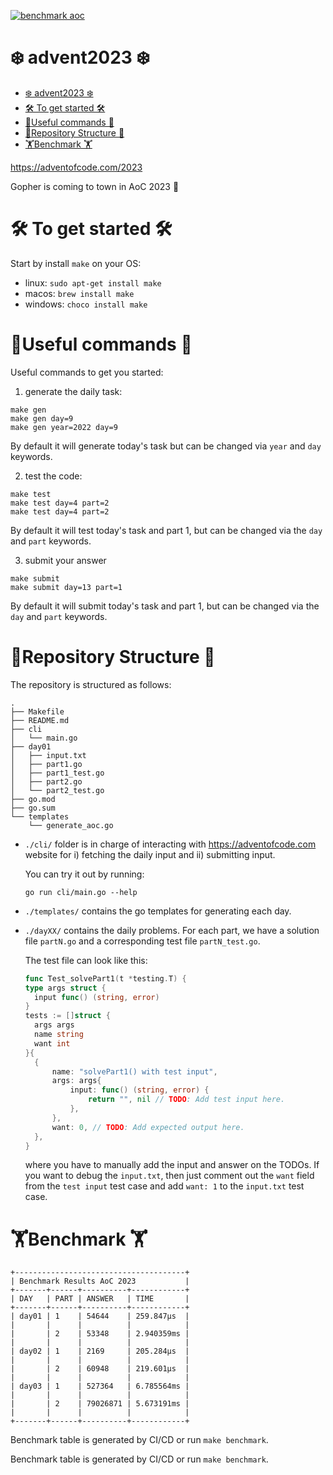 [![benchmark aoc](https://github.com/MattiasMTS/advent2023/actions/workflows/benchmark.yml/badge.svg)](https://github.com/MattiasMTS/advent2023/actions/workflows/benchmark.yml)

# ❄️ advent2023 ❄️

<!--toc:start-->

- [❄️ advent2023 ❄️](#️-advent2023-️)
- [🛠️ To get started 🛠️](#🛠️-to-get-started-🛠️)
- [🏃Useful commands 🏃](#🏃useful-commands-🏃)
- [🎄Repository Structure 🎄](#🎄repository-structure-🎄)
- [🏋️Benchmark 🏋️](#🏋️benchmark-🏋️)
<!--toc:end-->

https://adventofcode.com/2023

Gopher is coming to town in AoC 2023 🦫

# 🛠️ To get started 🛠️

Start by install `make` on your OS:

- linux: `sudo apt-get install make`
- macos: `brew install make`
- windows: `choco install make`

# 🏃Useful commands 🏃

Useful commands to get you started:

1. generate the daily task:

```shell
make gen
make gen day=9
make gen year=2022 day=9
```

By default it will generate today's task but can be changed via
`year` and `day` keywords.

2. test the code:

```shell
make test
make test day=4 part=2
make test day=4 part=2
```

By default it will test today's task and part 1, but can be changed via
the `day` and `part` keywords.

3. submit your answer

```
make submit
make submit day=13 part=1
```

By default it will submit today's task and part 1, but can be changed via
the `day` and `part` keywords.

# 🎄Repository Structure 🎄

The repository is structured as follows:

```tree
.
├── Makefile
├── README.md
├── cli
│   └── main.go
├── day01
│   ├── input.txt
│   ├── part1.go
│   ├── part1_test.go
│   ├── part2.go
│   └── part2_test.go
├── go.mod
├── go.sum
└── templates
    └── generate_aoc.go
```

- `./cli/` folder is in charge of interacting with https://adventofcode.com website
  for i) fetching the daily input and ii) submitting input.

  You can try it out by running:

  ```shell
  go run cli/main.go --help
  ```

- `./templates/` contains the go templates for generating each day.

- `./dayXX/` contains the daily problems. For each part, we have a solution file
  `partN.go` and a corresponding test file `partN_test.go`.

  The test file can look like this:

  ```go
  func Test_solvePart1(t *testing.T) {
  type args struct {
  	input func() (string, error)
  }
  tests := []struct {
  	args args
  	name string
  	want int
  }{
  	{
  		name: "solvePart1() with test input",
  		args: args{
  			input: func() (string, error) {
  				return "", nil // TODO: Add test input here.
  			},
  		},
  		want: 0, // TODO: Add expected output here.
  	},
  }
  ```

  where you have to manually add the input and answer on the TODOs.
  If you want to debug the `input.txt`, then just comment out the
  `want` field from the `test input` test case and add `want: 1`
  to the `input.txt` test case.

# 🏋️Benchmark 🏋️

```
+--------------------------------------+
| Benchmark Results AoC 2023           |
+-------+------+----------+------------+
| DAY   | PART | ANSWER   | TIME       |
+-------+------+----------+------------+
| day01 | 1    | 54644    | 259.847µs  |
|       |      |          |            |
|       | 2    | 53348    | 2.940359ms |
|       |      |          |            |
| day02 | 1    | 2169     | 205.284µs  |
|       |      |          |            |
|       | 2    | 60948    | 219.601µs  |
|       |      |          |            |
| day03 | 1    | 527364   | 6.785564ms |
|       |      |          |            |
|       | 2    | 79026871 | 5.673191ms |
|       |      |          |            |
+-------+------+----------+------------+
```
Benchmark table is generated by CI/CD or run `make benchmark`.

Benchmark table is generated by CI/CD or run `make benchmark`.
